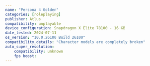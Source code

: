 ```yaml
---
name: "Persona 4 Golden"
categories: [roleplaying]
publisher: Atlus
compatibility: unplayable
device_configuration: Snapdragon X Elite 78100 - 16 GB
date_tested: 2024-07-11
os_version: "10.0.26100 Build 26100"
compatibility_details: "Character models are completely broken"
auto_super_resolution:
    compatibility: unknown
    fps boost: 
---
```

